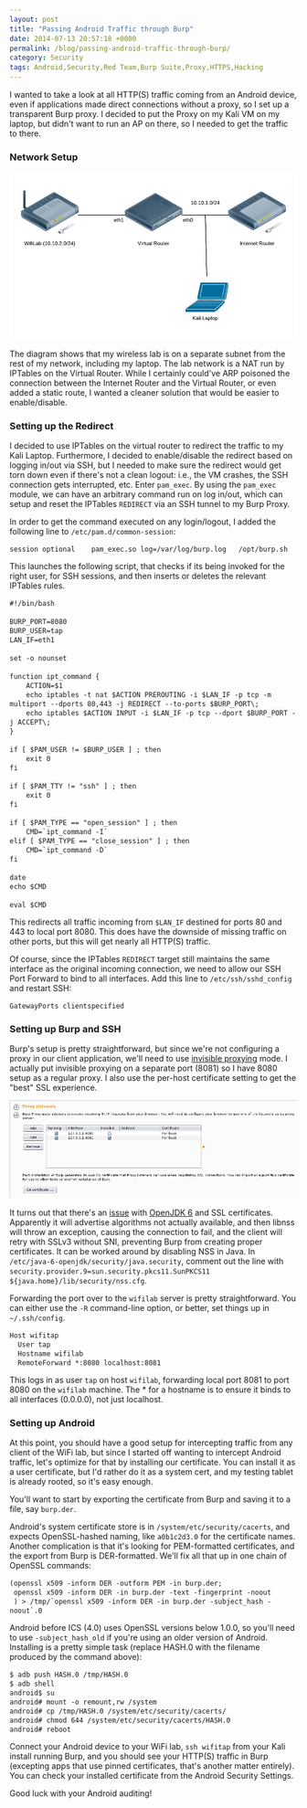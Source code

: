```yaml
---
layout: post
title: "Passing Android Traffic through Burp"
date: 2014-07-13 20:57:18 +0000
permalink: /blog/passing-android-traffic-through-burp/
category: Security
tags: Android,Security,Red Team,Burp Suite,Proxy,HTTPS,Hacking
---
```

I wanted to take a look at all HTTP(S) traffic coming from an Android device, even if applications made direct connections without a proxy, so I set up a transparent Burp proxy.  I decided to put the Proxy on my Kali VM on my laptop, but didn't want to run an AP on there, so I needed to get the traffic to there.

### Network Setup ###
![Network Topology Diagram][1]

The diagram shows that my wireless lab is on a separate subnet from the rest of my network, including my laptop.  The lab network is a NAT run by IPTables on the Virtual Router.  While I certainly could've ARP poisoned the connection between the Internet Router and the Virtual Router, or even added a static route, I wanted a cleaner solution that would be easier to enable/disable.

### Setting up the Redirect ###

I decided to use IPTables on the virtual router to redirect the traffic to my Kali Laptop.  Furthermore, I decided to enable/disable the redirect based on logging in/out via SSH, but I needed to make sure the redirect would get torn down even if there's not a clean logout: i.e., the VM crashes, the SSH connection gets interrupted, etc.  Enter `pam_exec`.  By using the `pam_exec` module, we can have an arbitrary command run on log in/out, which can setup and reset the IPTables `REDIRECT` via an SSH tunnel to my Burp Proxy.

In order to get the command executed on any login/logout, I added the following line to `/etc/pam.d/common-session`:

    session optional	pam_exec.so log=/var/log/burp.log	/opt/burp.sh

This launches the following script, that checks if its being invoked for the right user, for SSH sessions, and then inserts or deletes the relevant IPTables rules.

    #!/bin/bash
    
    BURP_PORT=8080
    BURP_USER=tap
    LAN_IF=eth1
    
    set -o nounset
    
    function ipt_command {
    	ACTION=$1
    	echo iptables -t nat $ACTION PREROUTING -i $LAN_IF -p tcp -m multiport --dports 80,443 -j REDIRECT --to-ports $BURP_PORT\;
    	echo iptables $ACTION INPUT -i $LAN_IF -p tcp --dport $BURP_PORT -j ACCEPT\;
    }
    
    if [ $PAM_USER != $BURP_USER ] ; then
    	exit 0
    fi
    
    if [ $PAM_TTY != "ssh" ] ; then
    	exit 0
    fi
    
    if [ $PAM_TYPE == "open_session" ] ; then
    	CMD=`ipt_command -I`
    elif [ $PAM_TYPE == "close_session" ] ; then
    	CMD=`ipt_command -D`
    fi
    
    date
    echo $CMD
    
    eval $CMD

This redirects all traffic incoming from `$LAN_IF` destined for ports 80 and 443 to local port 8080.  This does have the downside of missing traffic on other ports, but this will get nearly all HTTP(S) traffic.

Of course, since the IPTables `REDIRECT` target still maintains the same interface as the original incoming connection, we need to allow our SSH Port Forward to bind to all interfaces.  Add this line to `/etc/ssh/sshd_config` and restart SSH:

    GatewayPorts clientspecified

### Setting up Burp and SSH ###

Burp's setup is pretty straightforward, but since we're not configuring a proxy in our client application, we'll need to use [invisible proxying](http://portswigger.net/burp/Help/proxy_options_invisible.html) mode.  I actually put invisible proxying on a separate port (8081) so I have 8080 setup as a regular proxy.  I also use the per-host certificate setting to get the "best" SSL experience.

![Burp Setup][2]

It turns out that there's an [issue](http://forum.portswigger.net/thread/474/internal-error-burp-proxy) with [OpenJDK 6](https://bugzilla.redhat.com/show_bug.cgi?id=1022017) and SSL certificates.  Apparently it will advertise algorithms not actually available, and then libnss will throw an exception, causing the connection to fail, and the client will retry with SSLv3 without SNI, preventing Burp from creating proper certificates.  It can be worked around by disabling NSS in Java.  In `/etc/java-6-openjdk/security/java.security`, comment out the line with `security.provider.9=sun.security.pkcs11.SunPKCS11 ${java.home}/lib/security/nss.cfg`.

Forwarding the port over to the `wifilab` server is pretty straightforward.  You can either use the `-R` command-line option, or better, set things up in `~/.ssh/config`.

    Host wifitap
      User tap
      Hostname wifilab
      RemoteForward *:8080 localhost:8081

This logs in as user `tap` on host `wifilab`, forwarding local port 8081 to port 8080 on the `wifilab` machine.  The * for a hostname is to ensure it binds to all interfaces (0.0.0.0), not just localhost.

### Setting up Android ###

At this point, you should have a good setup for intercepting traffic from any client of the WiFi lab, but since I started off wanting to intercept Android traffic, let's optimize for that by installing our certificate.  You can install it as a user certificate, but I'd rather do it as a system cert, and my testing tablet is already rooted, so it's easy enough.

You'll want to start by exporting the certificate from Burp and saving it to a file, say `burp.der`.

Android's system certificate store is in `/system/etc/security/cacerts`, and expects OpenSSL-hashed naming, like `a0b1c2d3.0` for the certificate names.  Another complication is that it's looking for PEM-formatted certificates, and the export from Burp is DER-formatted.  We'll fix all that up in one chain of OpenSSL commands:

    (openssl x509 -inform DER -outform PEM -in burp.der;
     openssl x509 -inform DER -in burp.der -text -fingerprint -noout
     ) > /tmp/`openssl x509 -inform DER -in burp.der -subject_hash -noout`.0

Android before ICS (4.0) uses OpenSSL versions below 1.0.0, so you'll need to use `-subject_hash_old` if you're using an older version of Android. Installing is a pretty simple task (replace HASH.0 with the filename produced by the command above):

    $ adb push HASH.0 /tmp/HASH.0
    $ adb shell
    android$ su
    android# mount -o remount,rw /system
    android# cp /tmp/HASH.0 /system/etc/security/cacerts/
    android# chmod 644 /system/etc/security/cacerts/HASH.0
    android# reboot

Connect your Android device to your WiFi lab, `ssh wifitap` from your Kali install running Burp, and you should see your HTTP(S) traffic in Burp (excepting apps that use pinned certificates, that's another matter entirely).  You can check your installed certificate from the Android Security Settings.

Good luck with your Android auditing!

  [1]: /img/blog/wifitap.png
  [2]: /img/blog/burp_setup.png
